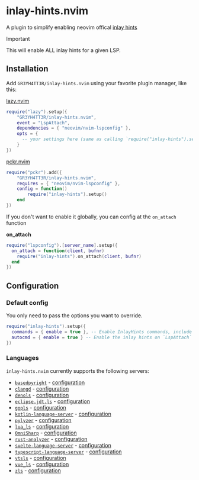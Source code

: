 # inlay-hints.nvim

A plugin to simplify enabling neovim offical [inlay hints](https://github.com/neovim/neovim/pull/23426)

> [!IMPORTANT]
> This will enable ALL inlay hints for a given LSP.

## Installation

Add `GR3YH4TT3R/inlay-hints.nvim` using your favorite plugin manager, like this:

[lazy.nvim](https://github.com/folke/lazy.nvim)

```lua
require("lazy").setup({
    "GR3YH4TT3R/inlay-hints.nvim",
    event = "LspAttach",
    dependencies = { "neovim/nvim-lspconfig" },
    opts = {
      -- your settings here (same as calling `require("inlay-hints").setup()`)
    }
})
```

[pckr.nvim](https://github.com/lewis6991/pckr.nvim)

```lua
require("pckr").add({
    "GR3YH4TT3R/inlay-hints.nvim",
    requires = { "neovim/nvim-lspconfig" },
    config = function()
        require("inlay-hints").setup()
    end
})
```

If you don't want to enable it globally, you can config at the `on_attach` function

**on_attach**

```lua
require("lspconfig").[server_name].setup({
  on_attach = function(client, bufnr)
    require("inlay-hints").on_attach(client, bufnr)
  end
})
```

## Configuration

### Default config

You only need to pass the options you want to override.

```lua
require("inlay-hints").setup({
  commands = { enable = true }, -- Enable InlayHints commands, include `InlayHintsToggle`, `InlayHintsEnable` and `InlayHintsDisable`
  autocmd = { enable = true } -- Enable the inlay hints on `LspAttach` event
})
```

### Languages

`inlay-hints.nvim` currently supports the following servers:

- [`basedpyright`](https://github.com/DetachHead/basedpyright) - [configuration](./LANGUAGES.md#basedpyright)
- [`clangd`](https://github.com/clangd/clangd) - [configuration](./LANGUAGES.md#clangd)
- [`denols`](https://github.com/denoland/deno/blob/main/cli/lsp) - [configuration](./LANGUAGES.md#denols)
- [`eclipse.jdt.ls`](https://github.com/eclipse-jdtls/eclipse.jdt.ls) - [configuration](./LANGUAGES.md#eclipsejdtls)
- [`gopls`](https://pkg.go.dev/golang.org/x/tools/gopls) - [configuration](./LANGUAGES.md#gopls)
- [`kotlin-language-server`](https://github.com/fwcd/kotlin-language-server) - [configuration](./LANGUAGES.md#kotlin-language-server)
- [`pylyzer`](https://github.com/mtshiba/pylyzer) - [configuration](./LANGUAGES.md#pylyzer)
- [`lua_ls`](https://github.com/LuaLS/lua-language-server) - [configuration](./LANGUAGES.md#lua_ls)
- [`OmniSharp`](https://github.com/OmniSharp/omnisharp-roslyn) - [configuration](./LANGUAGES.md#omnisharp)
- [`rust-analyzer`](https://github.com/rust-lang/rust-analyzer) - [configuration](./LANGUAGES.md#rust-analyzer)
- [`svelte-language-server`](https://github.com/sveltejs/language-tools) - [configuration](./LANGUAGES.md#svelte-language-server)
- [`typescript-language-server`](https://github.com/microsoft/TypeScript/wiki/Standalone-Server-(tsserver)) - [configuration](./LANGUAGES.md#typescript-language-server-tsserver)
- [`vtsls`](https://github.com/yioneko/vtsls) - [configuration](./LANGUAGES.md#vtsls)
- [`vue_ls`](https://github.com/vuejs/language-tools) - [configuration](./LANGUAGES.md#vue)
- [`zls`](https://github.com/zigtools/zls) - [configuration](./LANGUAGES.md#zls)
